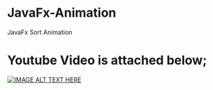 # JavaFx-Animation
JavaFx Sort Animation


# Youtube Video is attached below;

[![IMAGE ALT TEXT HERE](https://img.youtube.com/vi/HZGQYkoNtDk/0.jpg)](https://www.youtube.com/watch?v=HZGQYkoNtDk)
